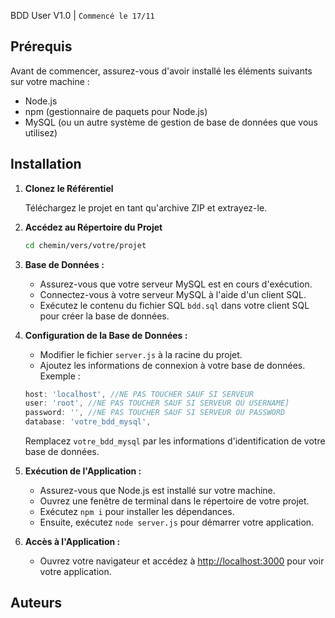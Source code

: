 BDD User V1.0 | `Commencé le 17/11`

## Prérequis

Avant de commencer, assurez-vous d'avoir installé les éléments suivants sur votre machine :

- Node.js
- npm (gestionnaire de paquets pour Node.js)
- MySQL (ou un autre système de gestion de base de données que vous utilisez)

## Installation

1. **Clonez le Référentiel**

    Téléchargez le projet en tant qu'archive ZIP et extrayez-le.

2. **Accédez au Répertoire du Projet**

    ```bash
    cd chemin/vers/votre/projet
    ```

3. **Base de Données :**
   - Assurez-vous que votre serveur MySQL est en cours d'exécution.
   - Connectez-vous à votre serveur MySQL à l'aide d'un client SQL.
   - Exécutez le contenu du fichier SQL `bdd.sql` dans votre client SQL pour créer la base de données.

4. **Configuration de la Base de Données :**
   - Modifier le fichier `server.js` à la racine du projet.
   - Ajoutez les informations de connexion à votre base de données. Exemple :

    ```js
    host: 'localhost', //NE PAS TOUCHER SAUF SI SERVEUR
    user: 'root', //NE PAS TOUCHER SAUF SI SERVEUR OU USERNAME]
    password: '', //NE PAS TOUCHER SAUF SI SERVEUR OU PASSWORD
    database: 'votre_bdd_mysql',
    ```

    Remplacez `votre_bdd_mysql` par les informations d'identification de votre base de données.

5. **Exécution de l'Application :**
   - Assurez-vous que Node.js est installé sur votre machine.
   - Ouvrez une fenêtre de terminal dans le répertoire de votre projet.
   - Exécutez `npm i` pour installer les dépendances.
   - Ensuite, exécutez `node server.js` pour démarrer votre application.

6. **Accès à l'Application :**
   - Ouvrez votre navigateur et accédez à [http://localhost:3000](http://localhost:3000) pour voir votre application.

## Auteurs
[TOMA]: https://github.com/TomaTV